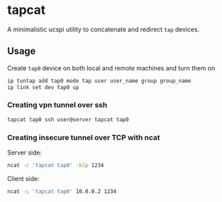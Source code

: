 # tapcat

A minimalistic ucspi utility to concatenate and redirect `tap` devices.

## Usage

Create `tap0` device on both local and remote machines and turn them on
```sh
ip tuntap add tap0 mode tap user user_name group group_name
ip link set dev tap0 up
```

### Creating vpn tunnel over ssh

```sh
tapcat tap0 ssh user@server tapcat tap0
```

### Creating insecure tunnel over TCP with ncat

Server side:
```sh
ncat -c 'tapcat tap0' -klp 1234
```

Client side:
```sh
ncat -c 'tapcat tap0' 10.0.0.2 1234
```
